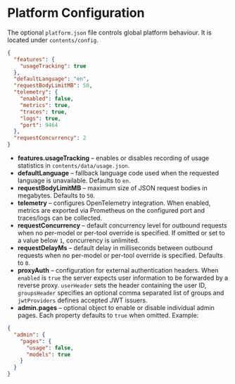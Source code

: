 # Platform Configuration

The optional `platform.json` file controls global platform behaviour. It is located under `contents/config`.

```json
{
  "features": {
    "usageTracking": true
  },
  "defaultLanguage": "en",
  "requestBodyLimitMB": 50,
  "telemetry": {
    "enabled": false,
    "metrics": true,
    "traces": true,
    "logs": true,
    "port": 9464
  },
  "requestConcurrency": 2
}
```

- **features.usageTracking** – enables or disables recording of usage statistics in `contents/data/usage.json`.
- **defaultLanguage** – fallback language code used when the requested language is unavailable. Defaults to `en`.
- **requestBodyLimitMB** – maximum size of JSON request bodies in megabytes. Defaults to `50`.
- **telemetry** – configures OpenTelemetry integration. When enabled, metrics are exported via Prometheus on the configured port and traces/logs can be collected.
- **requestConcurrency** – default concurrency level for outbound requests when no per-model or per-tool override is specified. If omitted or set to a value below `1`, concurrency is unlimited.
- **requestDelayMs** – default delay in milliseconds between outbound requests when no per-model or per-tool override is specified. Defaults to `0`.
- **proxyAuth** – configuration for external authentication headers. When `enabled` is `true` the server expects user information to be forwarded by a reverse proxy. `userHeader` sets the header containing the user ID, `groupsHeader` specifies an optional comma separated list of groups and `jwtProviders` defines accepted JWT issuers.
- **admin.pages** – optional object to enable or disable individual admin pages. Each property defaults to `true` when omitted. Example:

```json
{
  "admin": {
    "pages": {
      "usage": false,
      "models": true
    }
  }
}
```
